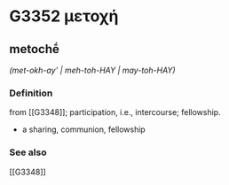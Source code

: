 # G3352 μετοχή

## metochḗ

_(met-okh-ay' | meh-toh-HAY | may-toh-HAY)_

### Definition

from [[G3348]]; participation, i.e., intercourse; fellowship.

- a sharing, communion, fellowship

### See also

[[G3348]]

